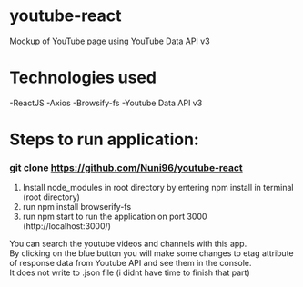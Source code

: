 # youtube-react
Mockup of YouTube page using YouTube Data API v3 

# Technologies used
-ReactJS
-Axios
-Browsify-fs
-Youtube Data API v3

# Steps to run application: 
### git clone https://github.com/Nuni96/youtube-react

1. Install node_modules in root directory by entering npm install in terminal (root directory)
2. run npm install browserify-fs
3. run npm start to run the application on port 3000 (http://localhost:3000/)

You can search the youtube videos and channels with this app.\
By clicking on the blue button you will make some changes to etag attribute of response data from Youtube API and see them in the console.\
It does not write to .json file (i didnt have time to finish that part)
